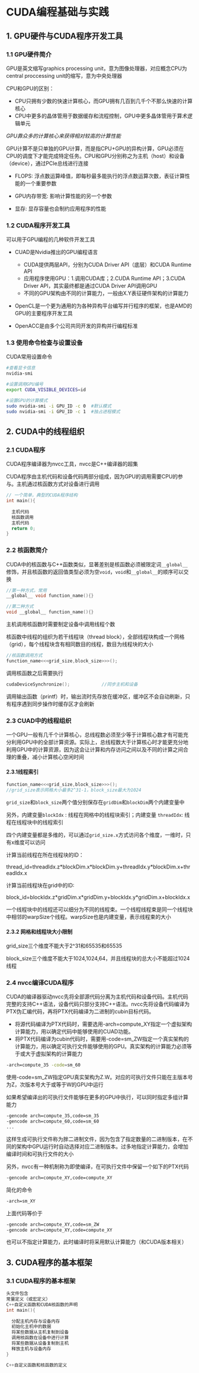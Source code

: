 # CUDA编程基础与实践

## 1. GPU硬件与CUDA程序开发工具

### 1.1 GPU硬件简介

GPU是英文缩写graphics processing unit，意为图像处理器，对应概念CPU为central proccessing unit的缩写，意为中央处理器

CPU和GPU的区别：

* CPU只拥有少数的快速计算核心，而GPU拥有几百到几千个不那么快速的计算核心
* CPU中更多的晶体管用于数据缓存和流程控制，GPU中更多晶体管用于算术逻辑单元

*GPU靠众多的计算核心来获得相对较高的计算性能*

GPU计算不是只单独的GPU计算，而是指CPU+GPU的异构计算，GPU必须在CPU的调度下才能完成特定任务。CPU和GPU分别称之为主机（host）和设备（device），通过PCIe总线进行连接

* FLOPS: 浮点数运算峰值，即每秒最多能执行的浮点数运算次数，表征计算性能的一个重要参数

* GPU内存带宽: 影响计算性能的另一个参数

* 显存: 显存容量也会制约应用程序的性能

### 1.2 CUDA程序开发工具

可以用于GPU编程的几种软件开发工具

* CUAD是Nvidia推出的GPU编程语言
  * CUDA提供两层API，分别为CUDA Driver API（底层）和CUDA Runtime API
  * 应用程序使用GPU：1.调用CUDA库；2.CUDA Runtime API；3.CUDA Driver API，其实最终都是通过CUDA Driver API调用GPU
  * 不同的GPU架构由不同的计算能力，一般由X.Y表征硬件架构的计算能力

* OpenCL是一个更为通用的为各种异构平台编写并行程序的框架，也是AMD的GPU的主要程序开发工具

* OpenACC是由多个公司共同开发的异构并行编程标准

### 1.3 使用命令检查与设置设备

CUDA常用设置命令

```bash
#查看显卡信息
nvidia-smi

#设置调用GPU编号
export CUDA_VISIBLE_DEVICES=id

#设置GPU的计算模式
sudo nvidia-smi -i GPU_ID -c 0	#默认模式
sudo nvidia-smi -i GPU_ID -c 1  #独占进程模式
```



## 2. CUDA中的线程组织

### 2.1 CUDA程序

CUDA程序编译器为nvcc工具，nvcc是C++编译器的超集

CUDA程序由主机代码和设备代码两部分组成，因为GPU的调用需要CPU的参与。主机通过核函数方式对设备进行调用

```C++
// 一个简单，典型的CUDA程序结构
int main(){
  
  主机代码
  核函数调用
  主机代码
  return 0;
}
```

### 2.2 核函数简介

CUDA中的核函数与C++函数类似，显著差别是核函数必须被限定词`__global__`修饰，并且核函数的返回值类型必须为空`void`，`void`和`__global__`的顺序可以交换

```C++
//第一种方式，常用
__global__ void function_name(){}

//第二种方式
void __global__ function_name(){}
```

主机调用核函数时需要制定设备中调用线程个数

核函数中线程的组织为若干线程块（thread block），全部线程块构成一个网格（grid），每个线程块含有相同数目的线程，数目为线程块的大小

```C++
//核函数调用方式
function_name<<<grid_size,block_size>>>();
```

调用核函数之后需要执行

```C++
cudaDeviceSynchronize();			//同步主机和设备
```

调用输出函数（printf）时，输出流时先存放在缓冲区，缓冲区不会自动刷新，只有程序遇到同步操作时缓存区才会刷新

### 2.3 CUAD中的线程组织

一个GPU一般有几千个计算核心，总线程数必须至少等于计算核心数才有可能充分利用GPU中的全部计算资源。实际上，总线程数大于计算核心时才能更充分地利用GPU中的计算资源，因为这会让计算和内存访问之间以及不同的计算之间合理的重叠，减小计算核心空闲时间

#### 2.3.1线程索引

```C++
function_name<<<grid_size,block_size>>>();
//grid_size表示网格大小最多2^31-1，block_size最大为1024
```

`grid_size`和`block_size`两个值分别保存在`gridDim`和`blockDim`两个内建变量中

另外，内建变量`blockIdx` : 线程在网格中的线程块索引；内建变量 `threadIdx`: 线程在线程块中的线程索引

四个内建变量都是多维的，可以通过`grid_size.x`方式访问各个维度，一维时，只有x维度可以访问

计算当前线程在所在线程块的ID：

thread_id=threadIdx.z\*blockDim.x\*blockDim.y+threadIdx.y\*blockDim.x+threadIdx.x

计算当前线程块在grid中的ID:

block_id=blockIdx.z\*gridDim.x\*gridDim.y+blockIdx.y\*gridDim.x+blockIdx.x

一个线程块中的线程还可以细分为不同的线程束。一个线程线程束是同一个线程块中相邻的warpSize个线程。warpSize也是内建变量，表示线程束的大小

#### 2.3.2 网格和线程块大小限制

grid_size三个维度不能大于2^31和65535和65535

block_size三个维度不能大于1024,1024,64，并且线程块的总大小不能超过1024线程

### 2.4 nvcc编译CUDA程序

CUDA的编译器驱动nvcc先将全部源代码分离为主机代码和设备代码。主机代码完整的支持C++语法，设备代码只部分支持C++语法。nvcc先将设备代码编译为PTX伪汇编代码，再将PTX代码编译为二进制的cubin目标代码。

* 将源代码编译为PTX代码时，需要选用-arch=compute_XY指定一个虚拟架构计算能力，用以确定代码中能够使用的CUAD功能。
* 将PTX代码编译为cubin代码时，需要用-code=sm_ZW指定一个真实架构的计算能力，用以确定可执行文件能够使用的GPU。真实架构的计算能力必须等于或大于虚拟架构的计算能力

```bash
-arch=compute_35 -code=sm_60
```

使用-code=sm_ZW指定GPU真实架构为Z.W。对应的可执行文件只能在主版本号为Z，次版本号大于或等于W的GPU中运行

如果希望编译出的可执行文件能够在更多的GPU中执行，可以同时指定多组计算能力

```bash
-gencode arch=compute_35,code=sm_35
-gencode arch=compute_60,code=sm_60
...
```

这样生成可执行文件称为胖二进制文件，因为包含了指定数量的二进制版本，在不同的架构中GPU运行时自动选择对应二进制版本。过多地指定计算能力，会增加编译时间和可执行文件的大小

另外，nvcc有一种机制称为即使编译，在可执行文件中保留一个如下的PTX代码

```bash
-gencode arch=compute_XY,code=compute_XY
```

简化的命令

```bash
-arch=sm_XY
```

上面代码等价于

```bash
-gencode arch=compute_XY,code=sm_ZW
-gencode arch=compute_XY,code=compute_XY
```

也可以不指定计算能力，此时编译时将采用默认计算能力（和CUDA版本相关）

## 3. CUDA程序的基本框架

### 3.1 CUDA程序的基本框架

```C++
头文件包含
常量定义（或宏定义）
C++自定义函数和CUDA核函数的声明
int main(){
  
  分配主机内存与设备内存
  初始化主机中的数据
  将某些数据从主机复制到设备
  调用核函数在设备中进行计算
  将某些数据从设备复制到主机
  释放主机与设备内存
}

C++自定义函数和核函数的定义
```




